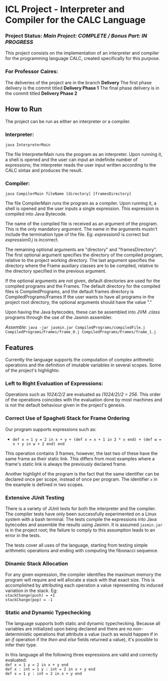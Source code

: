# ICL Project - Interpreter and Compiler for the CALC Language

### Project Status: _Main Project: COMPLETE / Bonus Part: IN PROGRESS_

This project consists on the implementation of an interpreter and compiler for the programming language CALC, created specifically for this purpose.

### For Professor Caires:

The deliveries of the project are in the branch **Delivery**
The first phase delivery is the commit titled **Delivery Phase 1**
The final phase delivery is in the commit titled **Delivery Phase 2**

## How to Run

The project can be run as either an interpreter or a compiler.

### Interpreter: 
`java InterpreterMain`

The file InterpreterMain runs the program as an interpreter. Upon running it, a shell is opened and the user can input an indefinite number of expressions; the interpreter reads the user input written according to the CALC sintax and produces the result.

### Compiler:
`java CompilerMain fileName [directory] [framesDirectory]`

The file CompilerMain runs the program as a compiler. Upon running it, a shell is opened and the user inputs a single expression. This expression is compiled into Java Bytecode.

The name of the compiled file is received as an argument of the program. This is the only mandatory argument. The name in the arguments mustn't include the termination type of the file. Eg: _expression0_ is correct but _expression0.j_ is incorrect.

The remaining optional arguments are "directory" and "framesDirectory". 
The first optional argument specifies the directory of the compiled program, relative to the project working directory.
The last argument specifies the directory where the Frame auxiliary classes are to be compiled, relative to the directory specified in the previous argument.

If the optional arguments are not given, default directories are used for the compiled programs and the Frames.
The default directory for the compiled files is CompiledPrograms, and the default frames directory is CompiledPrograms/Frames
If the user wants to have all programs in the project root directory, the optional arguments should have the value "."

Upon having the Java bytecodes, these can be assembled into JVM _.class_ programs through the use of the Jasmin assembler.

_Assemble_: `java -jar jasmin.jar CompiledPrograms/compiledFile.j CompiledPrograms/Frames/frame_0.j CompiledPrograms/Frames/frame_1.j`

## Features

Currently the language supports the computation of complex arithmetic operations and the definition of imutable variables in several scopes.
Some of the project's highlights:

### Left to Right Evaluation of Expressions:
Operations such as _1024/2/2_ are evaluated as _(1024/2)/2 = 256_. This order of the operations coincides with the evaluation done by most machines and is not the default behaviour given in the project's genesis.

### Correct Use of Spagheti Stack for Frame Ordering
Our program supports expressions such as:
* `def x = 1 y = 2 in x + y + (def x = x + 1 in 2 * x end) + (def w = x + y in w + 2 end) end`

This operation contains 3 frames, however, the last two of these have the same frame as their static link. This differs from most examples where a frame's static link is always the previously declared frame.

Another highlight of the program is the fact that the same identifier can be declared once per scope, instead of once per program. The identifier `x` in the example is defined in two scopes.

### Extensive JUnit Testing

There is a variety of JUnit tests for both the interpreter and the compiler.
The compiler tests have only been successfully experimented on a Linux system with a bash terminal. The tests compile the expressions into Java bytecodes and assemble the results using Jasmin. It is assumed `jasmin.jar` is in the project root; the failure to comply to this assumption leads to an error in the tests.

The tests cover all uses of the language, starting from testing simple arithmetic operations and ending with computing the fibonacci sequence.

### Dinamic Stack Allocation

For any given expression, the compiler identifies the maximum memory the program will require and will allocate a stack with that exact size.
This is accomplished by attributing each operation a value representing its induced variation in the stack. Eg:<br>
`stackChange(push) = +1`<br>
`stackChange(pop) = -1`

### Static and Dynamic Typechecking

The language supports both static and dynamic typechecking. Because all variables are initialized upon being declared and there are no non-deterministic operations that attribute a value (such as would happen if in an _if_ operation if the _then_ and _else_ fields returned a value), it's possible to infer their type.

In this language all the following three expressions are valid and correctly evaluated:<br>
`def x = 1 y = 2 in x + y end`<br>
`def x : int = 1 y : int = 2 in x + y end`<br>
`def x = 1 y : int = 2 in x + y end`
